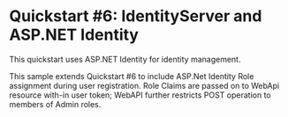# Quickstart #6: IdentityServer and ASP.NET Identity

This quickstart uses ASP.NET Identity for identity management.

This sample extends Quickstart #6 to include ASP.Net Identity Role assignment during user registration.
Role Claims are passed on to WebApi resource with-in user token; WebAPI further restricts POST operation to members of Admin roles.
